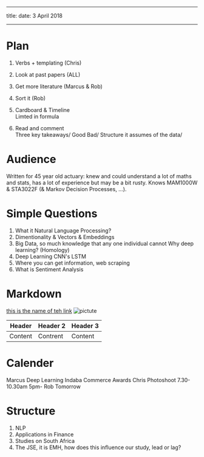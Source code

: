  ---
 title: 
 date: 3 April 2018
 
 ---
 
# Plan
1. Verbs + templating (Chris)   
    
2. Look at past papers (ALL)  
    
3. Get more literature (Marcus & Rob)  
    
4. Sort it (Rob)  
    
5. Cardboard & Timeline  
    Limted in formula
6. Read and comment  
    Three key takeaways/ Good Bad/ Structure it assumes of the data/ 

# Audience
Written for 45 year old actuary: knew and could understand a lot of maths and stats, has a lot of experience but may be a bit rusty.  Knows MAM1000W & STA3022F (& Markov Decision Processes, ...).  
  
# Simple Questions
1. What it Natural Language Processing?  
2. Dimentionality & Vectors & Embeddings  
3. Big Data, so much knowledge that any one individual cannot
    Why deep learning? (Homology) 
4. Deep Learning
    CNN's
    LSTM
5. Where you can get information, web scraping
6. What is Sentiment Analysis


# Markdown
[this is the name of teh link](www.thoitnpite.com)
![pictute](path)

| Header | Header 2 | Header 3 |
| ------ | -------- | -------- |
| Content| Contrent | Content  |


# Calender
Marcus
    Deep Learning Indaba
    Commerce Awards
Chris
    Photoshoot 7.30-10.30am
    5pm-
Rob
    Tomorrow
    
# Structure
1. NLP  
2. Applications in Finance  
3. Studies on South Africa  
4. The JSE, it is EMH, how does this influence our study, lead or lag?
